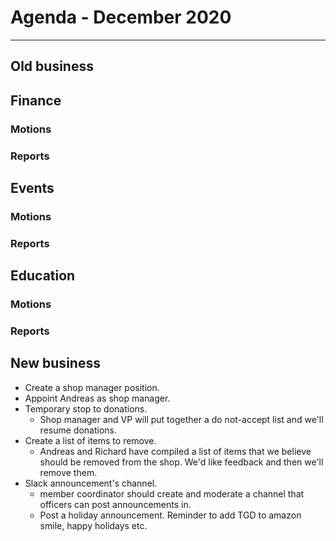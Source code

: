 # Agenda  - December 2020
---

## Old business

## Finance

### Motions

### Reports

## Events

### Motions

### Reports

## Education

### Motions

### Reports

## New business

- Create a shop manager position.
- Appoint Andreas as shop manager.
- Temporary stop to donations.
    - Shop manager and VP will put together a do not-accept list and we'll resume donations.
- Create a list of items to remove.
    - Andreas and Richard have compiled a list of items that we believe should be removed from the shop.  We'd like feedback and then we'll remove them.
- Slack announcement's channel.
    - member coordinator should create and moderate a channel that officers can post announcements in.
    - Post a holiday announcement.  Reminder to add TGD to amazon smile, happy holidays etc.